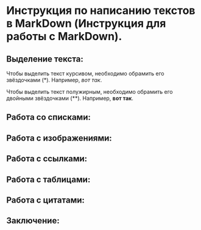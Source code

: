 # Инструкция по написанию текстов в MarkDown (Инструкция для работы с MarkDown).

## Выделение текста:

Чтобы выделить текст курсивом, необходимо обрамить его звёздочками (*). Например, *вот так*.

Чтобы выделить текст полужирным, необходимо обрамить его двойными звёздочками (**). Например, **вот так**.

## Работа со списками:

## Работа с изображениями:

## Работа с ссылками:

## Работа с таблицами:

## Работа с цитатами:

## Заключение: